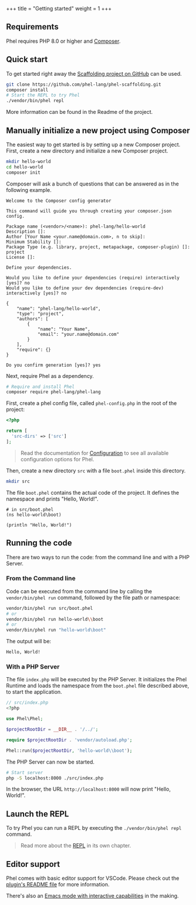 +++
title = "Getting started"
weight = 1
+++

## Requirements

Phel requires PHP 8.0 or higher and [Composer](https://getcomposer.org/).

## Quick start

To get started right away the [Scaffolding project on GitHub](https://github.com/phel-lang/phel-scaffolding) can be used.

```bash
git clone https://github.com/phel-lang/phel-scaffolding.git
composer install
# Start the REPL to try Phel
./vendor/bin/phel repl
```

More information can be found in the Readme of the project.

## Manually initialize a new project using Composer

The easiest way to get started is by setting up a new Composer project. First, create a new directory and initialize a new Composer project.

```bash
mkdir hello-world
cd hello-world
composer init
```

Composer will ask a bunch of questions that can be answered as in the following example.

```
Welcome to the Composer config generator

This command will guide you through creating your composer.json config.

Package name (<vendor>/<name>): phel-lang/hello-world
Description []:
Author [Your Name <your.name@domain.com>, n to skip]:
Minimum Stability []:
Package Type (e.g. library, project, metapackage, composer-plugin) []: project
License []:

Define your dependencies.

Would you like to define your dependencies (require) interactively [yes]? no
Would you like to define your dev dependencies (require-dev) interactively [yes]? no

{
    "name": "phel-lang/hello-world",
    "type": "project",
    "authors": [
        {
            "name": "Your Name",
            "email": "your.name@domain.com"
        }
    ],
    "require": {}
}

Do you confirm generation [yes]? yes
```

Next, require Phel as a dependency.

```bash
# Require and install Phel
composer require phel-lang/phel-lang
```

First, create a phel config file, called `phel-config.php` in the root of the project:

```php
<?php

return [
  'src-dirs' => ['src']
];
```

> Read the documentation for [Configuration](/documentation/configuration) to see all available configuration options for Phel.

Then, create a new directory `src` with a file `boot.phel` inside this directory.

```bash
mkdir src
```

The file `boot.phel` contains the actual code of the project. It defines the namespace and prints "Hello, World!".

```phel
# in src/boot.phel
(ns hello-world\boot)

(println "Hello, World!")
```


## Running the code

There are two ways to run the code: from the command line and with a PHP Server.


### From the Command line

Code can be executed from the command line by calling the `vendor/bin/phel run` command, followed by the file path or namespace:

```bash
vendor/bin/phel run src/boot.phel
# or
vendor/bin/phel run hello-world\\boot
# or
vendor/bin/phel run "hello-world\boot"
```

The output will be:

```
Hello, World!
```


### With a PHP Server

The file `index.php` will be executed by the PHP Server. It initializes the Phel Runtime and loads the namespace from the `boot.phel` file described above, to start the application.

```php
// src/index.php
<?php

use Phel\Phel;

$projectRootDir = __DIR__ . '/../';

require $projectRootDir . 'vendor/autoload.php';

Phel::run($projectRootDir, 'hello-world\\boot');
```

The PHP Server can now be started.

```bash
# Start server
php -S localhost:8000 ./src/index.php
```

In the browser, the URL `http://localhost:8000` will now print "Hello, World!".


## Launch the REPL

To try Phel you can run a REPL by executing the `./vendor/bin/phel repl` command.

> Read more about the [REPL](/documentation/repl) in its own chapter.

## Editor support

Phel comes with basic editor support for VSCode. Please check out the [plugin's README file](https://github.com/phel-lang/phel-vs-code-extension) for more information.

There's also an [Emacs mode with interactive capabilities](https://codeberg.org/mmontone/interactive-lang-tools/src/branch/master/backends/phel) in the making.
